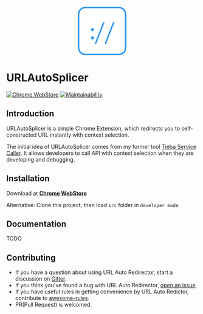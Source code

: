 <p align="center">
  <img src="https://raw.githubusercontent.com/URLAutoRedirector/URLAutoSplicer/master/src/images/icon-128.png" alt="Logo">
</p>

# URLAutoSplicer

[![Chrome WebStore](https://img.shields.io/chrome-web-store/v/kmlnjaeipdljbegfnfofknfaeojgojgm.svg)](https://chrome.google.com/webstore/detail/url-auto-splicer/kmlnjaeipdljbegfnfofknfaeojgojgm)
[![Maintainability](https://api.codeclimate.com/v1/badges/4e85b78754baa5672875/maintainability)](https://codeclimate.com/github/URLAutoRedirector/URLAutoSplicer/maintainability)

## Introduction

URLAutoSplicer is a simple Chrome Extension, which redirects you to self-constructed URL instantly with context selection.

The initial idea of URLAutoSplicer comes from my former tool [Tieba Service Caller](https://github.com/crisp-archive/chrome_tieba_service_caller). It allows developers to call API with context selection when they are developing and debugging.

## Installation

Download at [__Chrome WebStore__](https://chrome.google.com/webstore/detail/url-auto-splicer/kmlnjaeipdljbegfnfofknfaeojgojgm)

Alternative: Clone this project, then load ```src``` folder in ```developer mode```.

## Documentation

TODO

## Contributing

* If you have a question about using URL Auto Redirector, start a discussion on [Gitter](https://gitter.im/UrlAutoRedirector/UrlAutoRedirector).
* If you think you've found a bug with URL Auto Redirector, [open an issue](https://github.com/crispgm/UrlAutoRedirector/issues/new).
* If you have useful rules in getting convenience by URL Auto Redictor, contribute to [awesome-rules](https://github.com/UrlAutoRedirector/awesome-rules).
* PR(Pull Request) is welcomed.
